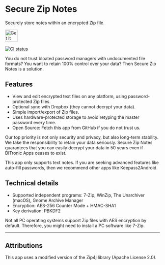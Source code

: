 # Secure Zip Notes
Securely store notes within an encrypted Zip file.

<a href="https://play.google.com/store/apps/details?id=com.ditronic.securezipnotes" target="_blank">
<img src="https://play.google.com/intl/en_us/badges/images/generic/en-play-badge.png" alt="Get it on Google Play" height="40"/></a>

<a href="https://github.com/fkirc/secure-zip-notes/actions?query=branch%3Amaster"><img alt="CI status" src="https://github.com/fkirc/secure-zip-notes/workflows/Tests/badge.svg/?branch=master"></a>

You do not trust bloated password managers with undocumented file formats?
You want to retain 100% control over your data?
Then Secure Zip Notes is a solution.

## Features
- View and edit encrypted text files on any platform, using password-protected Zip files.
- Optional sync with Dropbox (they cannot decrypt your data).
- Simple import/export of Zip files.
- Uses hardware-protected storage to avoid retyping the master password every time.
- Open Source: Fetch this app from GitHub if you do not trust us.

Our top priority is not only security and privacy, but also long-term stability.
We take the responsibility to retain your data seriously.
Secure Zip Notes guarantees that you can easily decrypt your data in 50 years even if DiTronic Apps ceases to exist.

This app only supports text notes.
If you are seeking advanced features like auto-fill passwords, then we recommend other apps like Keepass2Android.

## Technical details
- Supported independent programs: 7-Zip, WinZip, The Unarchiver (macOS), Gnome Archive Manager
- Encryption: AES-256 Counter Mode + HMAC-SHA1
- Key derivation: PBKDF2

Not all PC operating systems support Zip files with AES encryption by default.
Therefore, you might need to install a PC software like 7-Zip.
_____________________________________________________________________

## Attributions
This app uses a modified version of the Zip4j library (Apache License 2.0).

